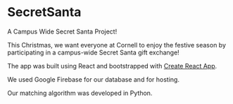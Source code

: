 # SecretSanta
A Campus Wide Secret Santa Project!


This Christmas, we want everyone at Cornell to enjoy the festive season by participating in a campus-wide Secret Santa gift exchange!

The app was built using React and bootstrapped with [Create React App](https://github.com/facebook/create-react-app).

We used Google Firebase for our database and for hosting. 

Our matching algorithm was developed in Python. 

